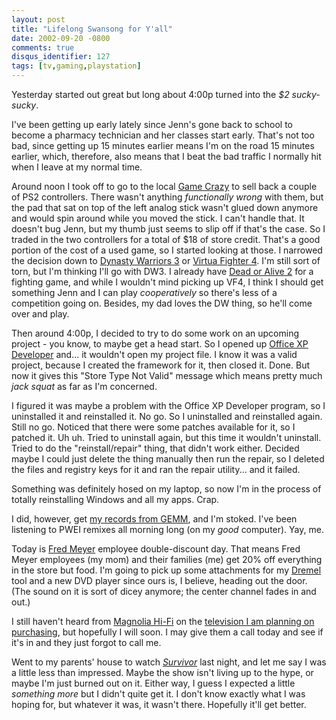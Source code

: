 ```yaml
---
layout: post
title: "Lifelong Swansong for Y'all"
date: 2002-09-20 -0800
comments: true
disqus_identifier: 127
tags: [tv,gaming,playstation]
---
```

Yesterday started out great but long about 4:00p turned into the *$2
sucky-sucky*.

 I've been getting up early lately since Jenn's gone back to school to
become a pharmacy technician and her classes start early. That's not too
bad, since getting up 15 minutes earlier means I'm on the road 15
minutes earlier, which, therefore, also means that I beat the bad
traffic I normally hit when I leave at my normal time.

 Around noon I took off to go to the local [Game
Crazy](http://www.gamecrazy.com/) to sell back a couple of PS2
controllers. There wasn't anything *functionally wrong* with them, but
the pad that sat on top of the left analog stick wasn't glued down
anymore and would spin around while you moved the stick. I can't handle
that. It doesn't bug Jenn, but my thumb just seems to slip off if that's
the case. So I traded in the two controllers for a total of $18 of
store credit. That's a good portion of the cost of a used game, so I
started looking at those. I narrowed the decision down to [Dynasty
Warriors 3](http://www.amazon.com/exec/obidos/ASIN/B00005RL4E/mhsvortex)
or [Virtua Fighter
4](http://www.amazon.com/exec/obidos/ASIN/B00005Y1BG/mhsvortex). I'm
still sort of torn, but I'm thinking I'll go with DW3. I already have
[Dead or Alive
2](http://www.amazon.com/exec/obidos/ASIN/B00004YRVW/mhsvortex) for a
fighting game, and while I wouldn't mind picking up VF4, I think I
should get something Jenn and I can play *cooperatively* so there's less
of a competition going on. Besides, my dad loves the DW thing, so he'll
come over and play.

 Then around 4:00p, I decided to try to do some work on an upcoming
project - you know, to maybe get a head start. So I opened up [Office XP
Developer](http://msdn.microsoft.com/library/default.asp?url=/library/en-us/modcore/html/deoriMicrosoftOffice2002Developer.asp)
and... it wouldn't open my project file. I know it was a valid project,
because I created the framework for it, then closed it. Done. But now it
gives this "Store Type Not Valid" message which means pretty much *jack
squat* as far as I'm concerned.

 I figured it was maybe a problem with the Office XP Developer program,
so I uninstalled it and reinstalled it. No go. So I uninstalled and
reinstalled again. Still no go. Noticed that there were some patches
available for it, so I patched it. Uh uh. Tried to uninstall again, but
this time it wouldn't uninstall. Tried to do the "reinstall/repair"
thing, that didn't work either. Decided maybe I could just delete the
thing manually then run the repair, so I deleted the files and registry
keys for it and ran the repair utility... and it failed.

 Something was definitely hosed on my laptop, so now I'm in the process
of totally reinstalling Windows and all my apps. Crap.

 I did, however, get [my records from
GEMM](/archive/2002/09/11/global-electronic-music-marketplace.aspx), and
I'm stoked. I've been listening to PWEI remixes all morning long (on my
*good* computer). Yay, me.

 Today is [Fred Meyer](http://www.fredmeyer.com) employee
double-discount day. That means Fred Meyer employees (my mom) and their
families (me) get 20% off everything in the store but food. I'm going to
pick up some attachments for my [Dremel](http://www.dremel.com) tool and
a new DVD player since ours is, I believe, heading out the door. (The
sound on it is sort of dicey anymore; the center channel fades in and
out.)

 I still haven't heard from [Magnolia
Hi-Fi](http://www.magnoliahifi.com/) on the [television I am planning on
purchasing](http://www.sonystyle.com/home/item.jsp?itemid=50911&hierc=9685x9800x9801&catid=),
but hopefully I will soon. I may give them a call today and see if it's
in and they just forgot to call me.

 Went to my parents' house to watch
[*Survivor*](http://www.cbs.com/primetime/survivor5/) last night, and
let me say I was a little less than impressed. Maybe the show isn't
living up to the hype, or maybe I'm just burned out on it. Either way, I
guess I expected a little *something more* but I didn't quite get it. I
don't know exactly what I was hoping for, but whatever it was, it wasn't
there. Hopefully it'll get better.
